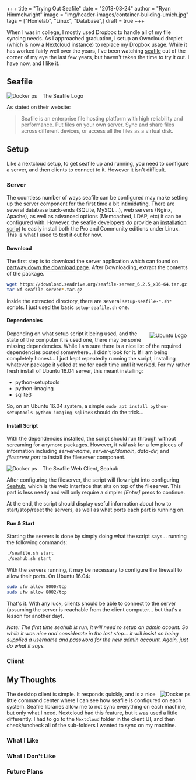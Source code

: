 +++
title  = "Trying Out Seafile"
date   = "2018-03-24"
author = "Ryan Himmelwright"
image  = "img/header-images/container-building-umich.jpg"
tags   = ["Homelab", "Linux", "Database",]
draft  = true
+++

When I was in college, I mostly used Dropbox to handle all of my file syncing
needs. As I approached graduation, I setup an Owncloud droplet (which is now a
Nextcloud instance) to replace my Dropbox usage. While it has worked fairly well
over the years, I've been watching [seafile](https://www.seafile.com/en/home/)
out of the corner of my eye the last few years, but haven't taken the time to
try it out. I have now, and I like it.


<!--more-->

## Seafile

<a href="../../img/posts/trying-out-seafile/seafilelogo.png"><img src="../../img/posts/trying-out-seafile/seafilelogo.png" style="max-width: 95%; float: left; margin: 0px 15px 0px 0px;" alt="Docker ps" /></a>
<div class="caption">The Seafile Logo</div>

As stated on their website:

>Seafile is an enterprise file hosting platform with high reliability and
>performance. Put files on your own server. Sync and share files across
>different devices, or access all the files as a virtual disk.


## Setup

Like a nextcloud setup, to get seafile up and running, you need to configure a
server, and then clients to connect to it. However it isn't difficult.

### Server

The countless number of ways seafile can be configured may make setting up the
server component for the first time a bit intimidating. There are several
database back-ends (SQLite, MySQL...), web servers (Nginx, Apache), as well as
advanced options (Memcached, LDAP, etc) it can be configured with. However, the
seafile developers *do* provide an [installation
script](https://github.com/haiwen/seafile-server-installer) to easily install
both the Pro and Community editions under Linux. This is what I used to test it
out for now. 

#### Download

The first step is to download the server application which can found on [partway
down the download page](https://www.seafile.com/en/download/#server). After
Downloading, extract the contents of the package.

``` bash
wget https://download.seadrive.org/seafile-server_6.2.5_x86-64.tar.gz
tar xf seafile-server*.tar.gz
```

Inside the extracted directory, there are several `setup-seafile-*.sh*` scripts.
I just used the basic `setup-seafile.sh` one.

#### Dependencies

<a href="../../img/posts/trying-out-seafile/ubuntu-logo.jpg"><img
src="../../img/posts/trying-out-seafile/ubuntu-logo.jpg" style="max-width:
100%; float: right; margin: 5px 10px 10px 10px;" alt="Ubuntu Logo" /></a>

Depending on what setup script it being used, and the state of the computer it
is used one, there may be some missing dependencies. While I am sure there is a
nice list of the required dependencies posted somewhere... I didn't look for it.
If I am being completely honest... I just kept repeatedly running the script,
installing whatever package it yelled at me for each time until it worked. For
my rather fresh install of Ubuntu 16.04 server, this meant installing:

- python-setuptools
- python-imaging
- sqlite3

So, on an Ubuntu 16.04 system, a simple `sudo apt install python-setuptools
python-imaging sqlite3` should do the trick...

#### Install Script

With the dependencies installed, the script should run through without screaming
for anymore packages. However, it *will* ask for a few pieces of information
including *server-name*, *server-ip/domain*, *data-dir*, and *fileserver port*
to install the fileserver component.

<a href="../../img/posts/trying-out-seafile/seahub-web.png"><img src="../../img/posts/trying-out-seafile/seahub-web.png" style="max-width: 100%; float: left; margin: 0px 15px 0px 0px;" alt="Docker ps" /></a>
<div class="caption">The Seafile Web Client, Seahub</div>

After configuring the fileserver, the script will flow right into configuring
[Seahub](https://github.com/haiwen/seahub), which is the web interface that sits
on top of the fileserver. This part is less needy and will only require a
simpler *[Enter]* press to continue.

At the end, the script should display useful information about how to
start/stop/reset the servers, as well as what ports each part is running on.

#### Run & Start



Starting the servers is done by simply doing what the script says... running the
following commands:

``` bash
./seafile.sh start
./seahub.sh start
```

With the servers running, it may be necessary to configure the firewall to allow
their ports. On Ubuntu 16.04:

``` bash
sudo ufw allow 8000/tcp
sudo ufw allow 8082/tcp
```

That's it. With any luck, clients should be able to connect to the server
(assuming the server is reachable from the client computer... but that's a
lesson for another day).

*Note: The first time seahub is run, it will need to setup an admin acount. So
while it was nice and considerate in the last step... it will insist on being
supplied a username and password for the new admin account. Again, just do what
it says.*



### Client



## My Thoughts
<a href="../../img/posts/trying-out-seafile/seafile-client.png"><img
src="../../img/posts/trying-out-seafile/seafile-client.png" style="max-width:
100%; float: right; margin: 0px 0px 0px 0px;" alt="Docker ps" /></a>


The desktop client is simple. It responds quickly, and is a nice
little command center where I can see how seafile is configured on each system.
Seafile libraries allow me to not sync everything on each machine, but only what
I need. Nextcloud had this feature, but it was used a little differently. I had
to go to the `Nextcloud` folder in the client UI, and then check/uncheck all of
the sub-folders I wanted to sync on my machine.

### What I Like



### What I Don't Like

### Future Plans


